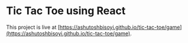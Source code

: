 # Tic Tac Toe using React

This project is live at [https://ashutoshbisoyi.github.io/tic-tac-toe/game](https://ashutoshbisoyi.github.io/tic-tac-toe/game).
